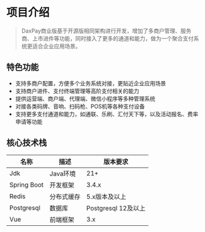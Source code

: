 # 项目介绍

> DaxPay商业版基于开源版相同架构进行开发，增加了多商户管理、服务商、上市进件等功能，同时接入了更多的通道和能力，做为一个聚合支付系统更适合企业应用场景。

## 特色功能
- 支持多商户配置，方便多个业务系统对接，更贴近企业应用场景
- 支持商户进件、支付终端管理等高阶支付相关的能力
- 提供运营端、商户端、代理端、微信小程序等多种管理系统
- 对接各类码牌、音响、扫码枪、POS机等各种支付设备
- 支持更多支付通道和能力，如通联、乐刷、汇付天下等，以及活动报名、费率申请等功能


## 核心技术栈
| 名称          | 描述     | 版本要求             |
|-------------|--------|------------------|
| Jdk         | Java环境 | 21+              |
| Spring Boot | 开发框架   | 3.4.x            |
| Redis       | 分布式缓存  | 5.x版本及以上         |
| Postgresql  | 数据库    | Postgresql 12及以上 |
| Vue         | 前端框架   | 3.x              |
